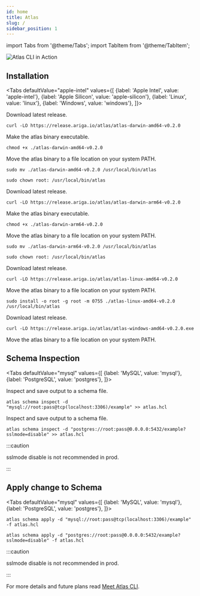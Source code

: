 ```yaml
---
id: home
title: Atlas
slug: /
sidebar_position: 1
---
```


import Tabs from '@theme/Tabs';
import TabItem from '@theme/TabItem';


![Atlas CLI in Action](https://release.ariga.io/images/assets/atlas-intro.gif)

## Installation

<Tabs
defaultValue="apple-intel"
values={[
{label: 'Apple Intel', value: 'apple-intel'},
{label: 'Apple Silicon', value: 'apple-silicon'},
{label: 'Linux', value: 'linux'},
{label: 'Windows', value: 'windows'},
]}>
<TabItem value="apple-intel">

Download latest release.
```shell
curl -LO https://release.ariga.io/atlas/atlas-darwin-amd64-v0.2.0
```

Make the atlas binary executable.
```shell
chmod +x ./atlas-darwin-amd64-v0.2.0
```

Move the atlas binary to a file location on your system PATH.
```shell
sudo mv ./atlas-darwin-amd64-v0.2.0 /usr/local/bin/atlas
```
```shell
sudo chown root: /usr/local/bin/atlas
```

</TabItem>
<TabItem value="apple-silicon">

Download latest release.
```shell
curl -LO https://release.ariga.io/atlas/atlas-darwin-arm64-v0.2.0
```

Make the atlas binary executable.
```shell
chmod +x ./atlas-darwin-arm64-v0.2.0
```

Move the atlas binary to a file location on your system PATH.
```shell
sudo mv ./atlas-darwin-arm64-v0.2.0 /usr/local/bin/atlas
```
```shell
sudo chown root: /usr/local/bin/atlas
```

</TabItem>
<TabItem value="linux">

Download latest release.
```shell
curl -LO https://release.ariga.io/atlas/atlas-linux-amd64-v0.2.0
```

Move the atlas binary to a file location on your system PATH.
```shell
sudo install -o root -g root -m 0755 ./atlas-linux-amd64-v0.2.0 /usr/local/bin/atlas
```

</TabItem>
<TabItem value="windows">

Download latest release.
```shell
curl -LO https://release.ariga.io/atlas/atlas-windows-amd64-v0.2.0.exe
```
Move the atlas binary to a file location on your system PATH.


</TabItem>
</Tabs>

## Schema Inspection

<Tabs
defaultValue="mysql"
values={[
{label: 'MySQL', value: 'mysql'},
{label: 'PostgreSQL', value: 'postgres'},
]}>
<TabItem value="mysql">

Inspect and save output to a schema file.
```shell
atlas schema inspect -d "mysql://root:pass@tcp(localhost:3306)/example" >> atlas.hcl
```

</TabItem>
<TabItem value="postgres">

Inspect and save output to a schema file.
```shell
atlas schema inspect -d "postgres://root:pass@0.0.0.0:5432/example?sslmode=disable" >> atlas.hcl
```

:::caution

sslmode disable is not recommended in prod.

:::

</TabItem>
</Tabs>

## Apply change to Schema

<Tabs
defaultValue="mysql"
values={[
{label: 'MySQL', value: 'mysql'},
{label: 'PostgreSQL', value: 'postgres'},
]}>
<TabItem value="mysql">

```shell
atlas schema apply -d "mysql://root:pass@tcp(localhost:3306)/example" -f atlas.hcl
```

</TabItem>
<TabItem value="postgres">

```shell
atlas schema apply -d "postgres://root:pass@0.0.0.0:5432/example?sslmode=disable" -f atlas.hcl
```

:::caution

sslmode disable is not recommended in prod.

:::

</TabItem>
</Tabs>

For more details and future plans read [Meet Atlas CLI](https://blog.ariga.io/meet-atlas-cli/).